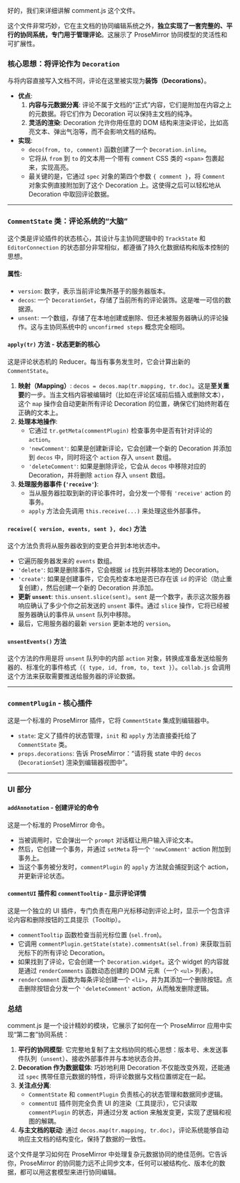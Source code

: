 好的，我们来详细讲解 comment.js 这个文件。

这个文件非常巧妙，它在主文档的协同编辑系统之外，**独立实现了一套完整的、平行的协同系统，专门用于管理评论**。这展示了 ProseMirror 协同模型的灵活性和可扩展性。

### 核心思想：将评论作为 `Decoration`

与将内容直接写入文档不同，评论在这里被实现为**装饰（Decorations）**。

- **优点**:
  1.  **内容与元数据分离**: 评论不属于文档的“正式”内容，它们是附加在内容之上的元数据。将它们作为 Decoration 可以保持主文档的纯净。
  2.  **灵活的渲染**: Decoration 允许你用任意的 DOM 结构来渲染评论，比如高亮文本、弹出气泡等，而不会影响文档的结构。
- **实现**:
  - `deco(from, to, comment)` 函数创建了一个 `Decoration.inline`。
  - 它将从 `from` 到 `to` 的文本用一个带有 `comment` CSS 类的 `<span>` 包裹起来，实现高亮。
  - 最关键的是，它通过 `spec` 对象的第四个参数 `{ comment }`，将 `Comment` 对象实例直接附加到了这个 Decoration 上。这使得之后可以轻松地从 Decoration 中取回评论数据。

---

### `CommentState` 类：评论系统的“大脑”

这个类是评论插件的状态核心，其设计与主协同逻辑中的 `TrackState` 和 `EditorConnection` 的状态部分非常相似，都遵循了持久化数据结构和版本控制的思想。

#### 属性:

- `version`: 数字，表示当前评论集所基于的服务器版本。
- `decos`: 一个 `DecorationSet`，存储了当前所有的评论装饰。这是唯一可信的数据源。
- `unsent`: 一个数组，存储了在本地创建或删除、但还未被服务器确认的评论操作。这与主协同系统中的 `unconfirmed steps` 概念完全相同。

#### `apply(tr)` 方法 - 状态更新的核心

这是评论状态机的 Reducer。每当有事务发生时，它会计算出新的 `CommentState`。

1.  **映射（Mapping）**: `decos = decos.map(tr.mapping, tr.doc)`。这是**至关重要**的一步。当主文档内容被编辑时（比如在评论区域前后插入或删除文本），这个 `map` 操作会自动更新所有评论 Decoration 的位置，确保它们始终附着在正确的文本上。
2.  **处理本地操作**:
    - 它通过 `tr.getMeta(commentPlugin)` 检查事务中是否有针对评论的 `action`。
    - `'newComment'`: 如果是创建新评论，它会创建一个新的 Decoration 并添加到 `decos` 中，同时将这个 `action` 存入 `unsent` 数组。
    - `'deleteComment'`: 如果是删除评论，它会从 `decos` 中移除对应的 Decoration，并将删除 `action` 存入 `unsent` 数组。
3.  **处理服务器事件 (`'receive'`)**:
    - 当从服务器拉取到新的评论事件时，会分发一个带有 `'receive'` action 的事务。
    - `apply` 方法会先调用 `this.receive(...)` 来处理这些外部事件。

#### `receive({ version, events, sent }, doc)` 方法

这个方法负责将从服务器收到的变更合并到本地状态中。

- 它遍历服务器发来的 `events` 数组。
- `'delete'`: 如果是删除事件，它会根据 `id` 找到并移除本地的 Decoration。
- `'create'`: 如果是创建事件，它会先检查本地是否已存在该 `id` 的评论（防止重复创建），然后创建一个新的 Decoration 并添加。
- **更新 `unsent`**: `this.unsent.slice(sent)`。`sent` 是一个数字，表示这次服务器响应确认了多少个你之前发送的 `unsent` 事件。通过 `slice` 操作，它将已经被服务器确认的事件从 `unsent` 队列中移除。
- 最后，它用服务器的最新 `version` 更新本地的 `version`。

#### `unsentEvents()` 方法

这个方法的作用是将 `unsent` 队列中的内部 `action` 对象，转换成准备发送给服务器的、标准化的事件格式（`{ type, id, from, to, text }`）。`collab.js` 会调用这个方法来获取需要推送给服务器的评论数据。

---

### `commentPlugin` - 核心插件

这是一个标准的 ProseMirror 插件，它将 `CommentState` 集成到编辑器中。

- `state`: 定义了插件的状态管理，`init` 和 `apply` 方法直接委托给了 `CommentState` 类。
- `props.decorations`: 告诉 ProseMirror：“请将我 state 中的 `decos` (`DecorationSet`) 渲染到编辑器视图中”。

---

### UI 部分

#### `addAnnotation` - 创建评论的命令

这是一个标准的 ProseMirror 命令。

- 当被调用时，它会弹出一个 `prompt` 对话框让用户输入评论文本。
- 然后，它创建一个事务，并通过 `setMeta` 将一个 `'newComment'` action 附加到事务上。
- 当这个事务被分发时，`commentPlugin` 的 `apply` 方法就会捕捉到这个 action，并更新评论状态。

#### `commentUI` 插件和 `commentTooltip` - 显示评论详情

这是一个独立的 UI 插件，专门负责在用户光标移动到评论上时，显示一个包含评论内容和删除按钮的工具提示（Tooltip）。

- `commentTooltip` 函数检查当前光标位置 (`sel.from`)。
- 它调用 `commentPlugin.getState(state).commentsAt(sel.from)` 来获取当前光标下的所有评论 Decoration。
- 如果找到了评论，它会创建一个 `Decoration.widget`。这个 widget 的内容就是通过 `renderComments` 函数动态创建的 DOM 元素（一个 `<ul>` 列表）。
- `renderComment` 函数为每条评论创建一个 `<li>`，并为其添加一个删除按钮。点击删除按钮会分发一个 `'deleteComment'` action，从而触发删除逻辑。

### 总结

comment.js 是一个设计精妙的模块，它展示了如何在一个 ProseMirror 应用中实现“第二套”协同系统：

1.  **平行的协同模型**: 它完整地复制了主文档协同的核心思想：版本号、未发送事件队列（`unsent`）、接收外部事件并与本地状态合并。
2.  **Decoration 作为数据载体**: 巧妙地利用 Decoration 不仅能改变外观，还能通过 `spec` 携带任意元数据的特性，将评论数据与文档位置绑定在一起。
3.  **关注点分离**:
    - `CommentState` 和 `commentPlugin` 负责核心的状态管理和数据同步逻辑。
    - `commentUI` 插件则完全负责 UI 的渲染（工具提示），它只读取 `commentPlugin` 的状态，并通过分发 action 来触发变更，实现了逻辑和视图的解耦。
4.  **与主文档的联动**: 通过 `decos.map(tr.mapping, tr.doc)`，评论系统能够自动响应主文档的结构变化，保持了数据的一致性。

这个文件是学习如何在 ProseMirror 中处理复杂元数据协同的绝佳范例。它告诉你，ProseMirror 的协同能力远不止同步文本，任何可以被结构化、版本化的数据，都可以用这套模型来进行协同编辑。
